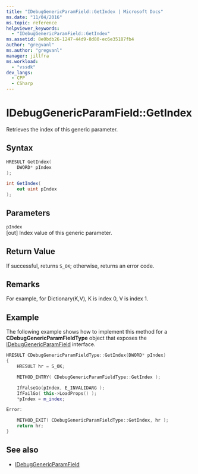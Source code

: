 ```yaml
---
title: "IDebugGenericParamField::GetIndex | Microsoft Docs"
ms.date: "11/04/2016"
ms.topic: reference
helpviewer_keywords:
  - "IDebugGenericParamField::GetIndex"
ms.assetid: 8e0bdb26-1247-44d9-8d80-ec6e35187fb4
author: "gregvanl"
ms.author: "gregvanl"
manager: jillfra
ms.workload:
  - "vssdk"
dev_langs:
  - CPP
  - CSharp
---
```

# IDebugGenericParamField::GetIndex
Retrieves the index of this generic parameter.

## Syntax

```cpp
HRESULT GetIndex(
    DWORD* pIndex
);
```

```csharp
int GetIndex(
    out uint pIndex
);
```

## Parameters
`pIndex`\
[out] Index value of this generic parameter.

## Return Value
If successful, returns `S_OK`; otherwise, returns an error code.

## Remarks
For example, for Dictionary(K,V), K is index 0, V is index 1.

## Example
The following example shows how to implement this method for a **CDebugGenericParamFieldType** object that exposes the [IDebugGenericParamField](../../../extensibility/debugger/reference/idebuggenericparamfield.md) interface.

```cpp
HRESULT CDebugGenericParamFieldType::GetIndex(DWORD* pIndex)
{
    HRESULT hr = S_OK;

    METHOD_ENTRY( CDebugGenericParamFieldType::GetIndex );

    IfFalseGo(pIndex, E_INVALIDARG );
    IfFailGo( this->LoadProps() );
    *pIndex = m_index;

Error:

    METHOD_EXIT( CDebugGenericParamFieldType::GetIndex, hr );
    return hr;
}
```

## See also
- [IDebugGenericParamField](../../../extensibility/debugger/reference/idebuggenericparamfield.md)
